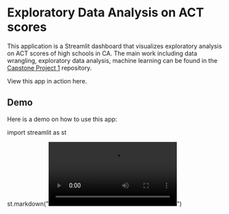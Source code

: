 # Exploratory Data Analysis on ACT scores

This application is a Streamlit dashboard that visualizes exploratory analysis on ACT scores of high schools in CA. The main work including data wrangling, exploratory data analysis, machine learning can be found in the [Capstone Project 1](https://github.com/Meralbalik/Capstone-Project-1) repository.

View this app in action here.

## Demo

Here is a demo on how to use this app:

import streamlit as st

st.markdown("![Alt Text](streamlit-act_app-2020-11-29-14-11-97.webm)")

